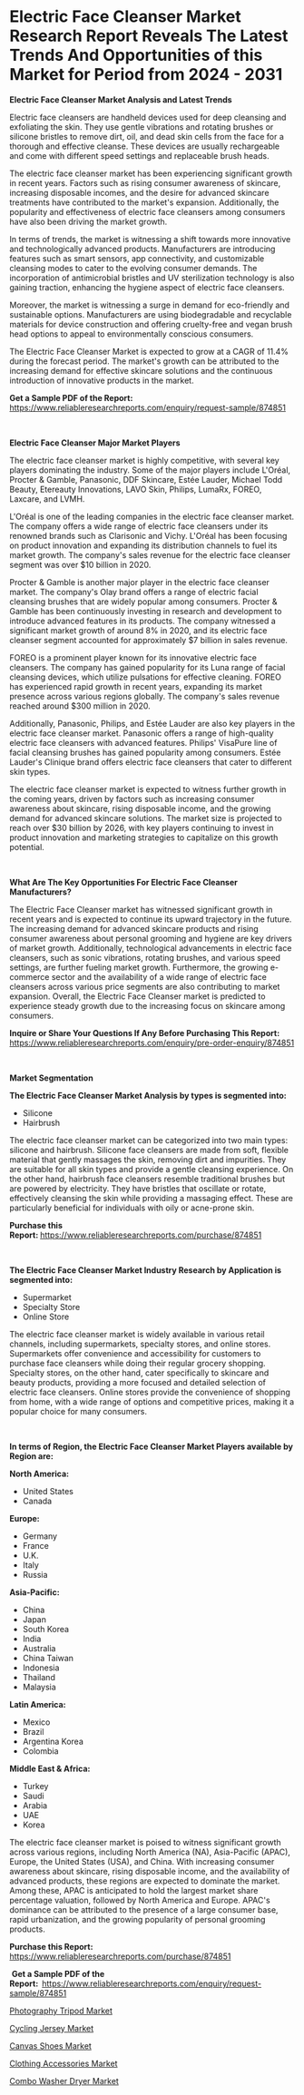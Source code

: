 <p><h1>Electric Face Cleanser Market Research Report Reveals The Latest Trends And Opportunities of this Market for Period from 2024 - 2031</h1></p><p><strong>Electric Face Cleanser Market Analysis and Latest Trends</strong></p>
<p><p>Electric face cleansers are handheld devices used for deep cleansing and exfoliating the skin. They use gentle vibrations and rotating brushes or silicone bristles to remove dirt, oil, and dead skin cells from the face for a thorough and effective cleanse. These devices are usually rechargeable and come with different speed settings and replaceable brush heads.</p><p>The electric face cleanser market has been experiencing significant growth in recent years. Factors such as rising consumer awareness of skincare, increasing disposable incomes, and the desire for advanced skincare treatments have contributed to the market's expansion. Additionally, the popularity and effectiveness of electric face cleansers among consumers have also been driving the market growth.</p><p>In terms of trends, the market is witnessing a shift towards more innovative and technologically advanced products. Manufacturers are introducing features such as smart sensors, app connectivity, and customizable cleansing modes to cater to the evolving consumer demands. The incorporation of antimicrobial bristles and UV sterilization technology is also gaining traction, enhancing the hygiene aspect of electric face cleansers.</p><p>Moreover, the market is witnessing a surge in demand for eco-friendly and sustainable options. Manufacturers are using biodegradable and recyclable materials for device construction and offering cruelty-free and vegan brush head options to appeal to environmentally conscious consumers.</p><p>The Electric Face Cleanser Market is expected to grow at a CAGR of 11.4% during the forecast period. The market's growth can be attributed to the increasing demand for effective skincare solutions and the continuous introduction of innovative products in the market.</p></p>
<p><strong>Get a Sample PDF of the Report:&nbsp;</strong> <a href="https://www.reliableresearchreports.com/enquiry/request-sample/874851">https://www.reliableresearchreports.com/enquiry/request-sample/874851</a></p>
<p>&nbsp;</p>
<p><strong>Electric Face Cleanser Major Market Players</strong></p>
<p><p>The electric face cleanser market is highly competitive, with several key players dominating the industry. Some of the major players include L'Oréal, Procter & Gamble, Panasonic, DDF Skincare, Estée Lauder, Michael Todd Beauty, Etereauty Innovations, LAVO Skin, Philips, LumaRx, FOREO, Laxcare, and LVMH.</p><p>L'Oréal is one of the leading companies in the electric face cleanser market. The company offers a wide range of electric face cleansers under its renowned brands such as Clarisonic and Vichy. L'Oréal has been focusing on product innovation and expanding its distribution channels to fuel its market growth. The company's sales revenue for the electric face cleanser segment was over $10 billion in 2020.</p><p>Procter & Gamble is another major player in the electric face cleanser market. The company's Olay brand offers a range of electric facial cleansing brushes that are widely popular among consumers. Procter & Gamble has been continuously investing in research and development to introduce advanced features in its products. The company witnessed a significant market growth of around 8% in 2020, and its electric face cleanser segment accounted for approximately $7 billion in sales revenue.</p><p>FOREO is a prominent player known for its innovative electric face cleansers. The company has gained popularity for its Luna range of facial cleansing devices, which utilize pulsations for effective cleaning. FOREO has experienced rapid growth in recent years, expanding its market presence across various regions globally. The company's sales revenue reached around $300 million in 2020.</p><p>Additionally, Panasonic, Philips, and Estée Lauder are also key players in the electric face cleanser market. Panasonic offers a range of high-quality electric face cleansers with advanced features. Philips' VisaPure line of facial cleansing brushes has gained popularity among consumers. Estée Lauder's Clinique brand offers electric face cleansers that cater to different skin types.</p><p>The electric face cleanser market is expected to witness further growth in the coming years, driven by factors such as increasing consumer awareness about skincare, rising disposable income, and the growing demand for advanced skincare solutions. The market size is projected to reach over $30 billion by 2026, with key players continuing to invest in product innovation and marketing strategies to capitalize on this growth potential.</p></p>
<p>&nbsp;</p>
<p><strong>What Are The Key Opportunities For Electric Face Cleanser Manufacturers?</strong></p>
<p><p>The Electric Face Cleanser market has witnessed significant growth in recent years and is expected to continue its upward trajectory in the future. The increasing demand for advanced skincare products and rising consumer awareness about personal grooming and hygiene are key drivers of market growth. Additionally, technological advancements in electric face cleansers, such as sonic vibrations, rotating brushes, and various speed settings, are further fueling market growth. Furthermore, the growing e-commerce sector and the availability of a wide range of electric face cleansers across various price segments are also contributing to market expansion. Overall, the Electric Face Cleanser market is predicted to experience steady growth due to the increasing focus on skincare among consumers.</p></p>
<p><strong>Inquire or Share Your Questions If Any Before Purchasing This Report:</strong> <a href="https://www.reliableresearchreports.com/enquiry/pre-order-enquiry/874851">https://www.reliableresearchreports.com/enquiry/pre-order-enquiry/874851</a></p>
<p>&nbsp;</p>
<p><strong>Market Segmentation</strong></p>
<p><strong>The Electric Face Cleanser Market Analysis by types is segmented into:</strong></p>
<p><ul><li>Silicone</li><li>Hairbrush</li></ul></p>
<p><p>The electric face cleanser market can be categorized into two main types: silicone and hairbrush. Silicone face cleansers are made from soft, flexible material that gently massages the skin, removing dirt and impurities. They are suitable for all skin types and provide a gentle cleansing experience. On the other hand, hairbrush face cleansers resemble traditional brushes but are powered by electricity. They have bristles that oscillate or rotate, effectively cleansing the skin while providing a massaging effect. These are particularly beneficial for individuals with oily or acne-prone skin.</p></p>
<p><strong>Purchase this Report:&nbsp;</strong><a href="https://www.reliableresearchreports.com/purchase/874851">https://www.reliableresearchreports.com/purchase/874851</a></p>
<p>&nbsp;</p>
<p><strong>The Electric Face Cleanser Market Industry Research by Application is segmented into:</strong></p>
<p><ul><li>Supermarket</li><li>Specialty Store</li><li>Online Store</li></ul></p>
<p><p>The electric face cleanser market is widely available in various retail channels, including supermarkets, specialty stores, and online stores. Supermarkets offer convenience and accessibility for customers to purchase face cleansers while doing their regular grocery shopping. Specialty stores, on the other hand, cater specifically to skincare and beauty products, providing a more focused and detailed selection of electric face cleansers. Online stores provide the convenience of shopping from home, with a wide range of options and competitive prices, making it a popular choice for many consumers.</p></p>
<p>&nbsp;</p>
<p><strong>In terms of Region, the Electric Face Cleanser Market Players available by Region are:</strong></p>
<p>
    <p> <strong> North America: </strong>
        <ul>
            <li>United States</li>
            <li>Canada</li>
        </ul>
        </p> 
    <p> <strong> Europe: </strong>
        <ul>
            <li>Germany</li>
            <li>France</li>
            <li>U.K.</li>
            <li>Italy</li>
            <li>Russia</li>
        </ul>
        </p> 
    <p> <strong> Asia-Pacific: </strong>
        <ul>
            <li>China</li>
            <li>Japan</li>
            <li>South Korea</li>
            <li>India</li>
            <li>Australia</li>
            <li>China Taiwan</li>
            <li>Indonesia</li>
            <li>Thailand</li>
            <li>Malaysia</li>
        </ul>
        </p> 
    <p> <strong> Latin America: </strong>
        <ul>
            <li>Mexico</li>
            <li>Brazil</li>
            <li>Argentina Korea</li>
            <li>Colombia</li>
        </ul>
        </p> 
    <p> <strong> Middle East & Africa: </strong>
        <ul>
            <li>Turkey</li>
            <li>Saudi</li>
            <li>Arabia</li>
            <li>UAE</li>
            <li>Korea</li>
        </ul>
    </p>
    </p>
<p><p>The electric face cleanser market is poised to witness significant growth across various regions, including North America (NA), Asia-Pacific (APAC), Europe, the United States (USA), and China. With increasing consumer awareness about skincare, rising disposable income, and the availability of advanced products, these regions are expected to dominate the market. Among these, APAC is anticipated to hold the largest market share percentage valuation, followed by North America and Europe. APAC's dominance can be attributed to the presence of a large consumer base, rapid urbanization, and the growing popularity of personal grooming products.</p></p>
<p><strong>Purchase this Report: </strong><a href="https://www.reliableresearchreports.com/purchase/874851">https://www.reliableresearchreports.com/purchase/874851</a></p>
<p>&nbsp;<strong>Get a Sample PDF of the Report:&nbsp;&nbsp;</strong><a href="https://www.reliableresearchreports.com/enquiry/request-sample/874851">https://www.reliableresearchreports.com/enquiry/request-sample/874851</a></p>
<p><strong></strong></p>
<p><p><a href="https://medium.com/@josueherzog/photography-tripod-market-size-reveals-the-best-marketing-channels-in-global-industry-4181039c4e66">Photography Tripod Market</a></p><p><a href="https://medium.com/@josueherzog/cycling-jersey-market-research-report-its-history-and-forecast-2024-to-2031-a51429d0fcbc">Cycling Jersey Market</a></p><p><a href="https://medium.com/@josueherzog/canvas-shoes-market-research-report-its-history-and-forecast-2024-to-2031-d17cab4884ca">Canvas Shoes Market</a></p><p><a href="https://medium.com/@josueherzog/clothing-accessories-market-trends-forecast-and-competitive-analysis-to-2031-cc64529f2ca8">Clothing Accessories Market</a></p><p><a href="https://medium.com/@josueherzog/combo-washer-dryer-market-insights-into-market-cagr-market-trends-and-growth-strategies-2836e7a74cd5">Combo Washer Dryer Market</a></p></p>